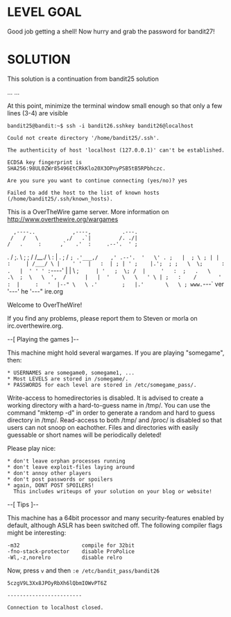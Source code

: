 # LEVEL GOAL

Good job getting a shell! Now hurry and grab the password for bandit27!

# SOLUTION

This solution is a continuation from bandit25 solution

...
...

At this point, minimize the terminal window small enough so that only a few lines (3-4) are visible

`bandit25@bandit:~$ ssh -i bandit26.sshkey bandit26@localhost`

`Could not create directory '/home/bandit25/.ssh'.`

`The authenticity of host 'localhost (127.0.0.1)' can't be established.`

`ECDSA key fingerprint is SHA256:98UL0ZWr85496EtCRkKlo20X3OPnyPSB5tB5RPbhczc.`

`Are you sure you want to continue connecting (yes/no)? yes`

`Failed to add the host to the list of known hosts (/home/bandit25/.ssh/known_hosts).`

This is a OverTheWire game server. More information on http://www.overthewire.org/wargames

      ,----..            ,----,          .---.
     /   /   \         ,/   .`|         /. ./|
    /   .     :      ,`   .'  :     .--'.  ' ;
   .   /   ;.  \   ;    ;     /    /__./ \ : |
  .   ;   /  ` ; .'___,/    ,' .--'.  '   \' .
  ;   |  ; \ ; | |    :     | /___/ \ |    ' ' 
  |   :  | ; | ' ;    |.';  ; ;   \  \;      : 
  .   |  ' ' ' : `----'  |  |  \   ;  `      |
  '   ;  \; /  |     '   :  ;   .   \    .\  ; 
   \   \  ',  /      |   |  '    \   \   ' \ |
    ;   :    /       '   :  |     :   '  |--"
     \   \ .'        ;   |.'       \   \ ;
  www. `---` ver     '---' he       '---" ire.org     

Welcome to OverTheWire!

If you find any problems, please report them to Steven or morla on
irc.overthewire.org.

--[ Playing the games ]--

  This machine might hold several wargames. 
  If you are playing "somegame", then:

    * USERNAMES are somegame0, somegame1, ...
    * Most LEVELS are stored in /somegame/.
    * PASSWORDS for each level are stored in /etc/somegame_pass/.

  Write-access to homedirectories is disabled. It is advised to create a
  working directory with a hard-to-guess name in /tmp/.  You can use the
  command "mktemp -d" in order to generate a random and hard to guess
  directory in /tmp/.  Read-access to both /tmp/ and /proc/ is disabled
  so that users can not snoop on eachother. Files and directories with
  easily guessable or short names will be periodically deleted!

  Please play nice:

    * don't leave orphan processes running
    * don't leave exploit-files laying around
    * don't annoy other players
    * don't post passwords or spoilers
    * again, DONT POST SPOILERS!
      This includes writeups of your solution on your blog or website!

--[ Tips ]--

  This machine has a 64bit processor and many security-features enabled
  by default, although ASLR has been switched off.  The following
  compiler flags might be interesting:

    -m32                    compile for 32bit
    -fno-stack-protector    disable ProPolice
    -Wl,-z,norelro          disable relro

Now, press `v` and then `:e /etc/bandit_pass/bandit26`

`5czgV9L3Xx8JPOyRbXh6lQbmIOWvPT6Z`

`------------------------`

`Connection to localhost closed.`
